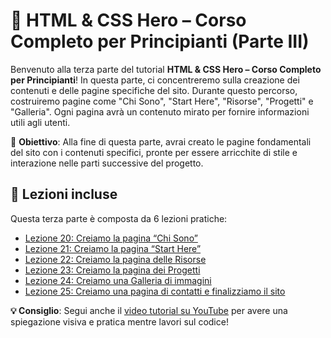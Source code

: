 # 🚀 HTML & CSS Hero – Corso Completo per Principianti (Parte III)

Benvenuto alla terza parte del tutorial **HTML & CSS Hero – Corso Completo per Principianti**!
In questa parte, ci concentreremo sulla creazione dei contenuti e delle pagine specifiche del sito. Durante questo percorso, costruiremo pagine come "Chi Sono", "Start Here", "Risorse", "Progetti" e "Galleria". Ogni pagina avrà un contenuto mirato per fornire informazioni utili agli utenti.

🎯 **Obiettivo**: Alla fine di questa parte, avrai creato le pagine fondamentali del sito con i contenuti specifici, pronte per essere arricchite di stile e interazione nelle parti successive del progetto.

## 📘 Lezioni incluse

Questa terza parte è composta da 6 lezioni pratiche:

* [Lezione 20: Creiamo la pagina “Chi Sono”](https://github.com/sasadangelo/html-hero/tree/master/part-3/lesson-20)
* [Lezione 21: Creiamo la pagina “Start Here”](https://github.com/sasadangelo/html-hero/tree/master/part-3/lesson-21)
* [Lezione 22: Creiamo la pagina delle Risorse](https://github.com/sasadangelo/html-hero/tree/master/part-3/lesson-22)
* [Lezione 23: Creiamo la pagina dei Progetti](https://github.com/sasadangelo/html-hero/tree/master/part-3/lesson-23)
* [Lezione 24: Creiamo una Galleria di immagini](https://github.com/sasadangelo/html-hero/tree/master/part-3/lesson-24)
* [Lezione 25: Creiamo una pagina di contatti e finalizziamo il sito](https://github.com/sasadangelo/html-hero/tree/master/part-3/lesson-25)

**💡 Consiglio**: Segui anche il [video tutorial su YouTube](https://www.youtube.com/watch?v=cNk0bVEMb3U) per avere una spiegazione visiva e pratica mentre lavori sul codice!